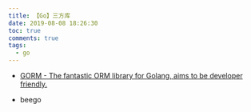 ```yaml
---
title: 【Go】三方库
date: 2019-08-08 18:26:30
toc: true
comments: true
tags:
  - go
---
```


- [GORM - The fantastic ORM library for Golang, aims to be developer friendly.](https://gorm.io/)

- beego
